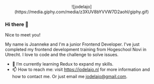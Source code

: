 <div align="center">
![jodelajo](https://media.giphy.com/media/z3XUV8bYVVW7D2aohl/giphy.gif) 
</div>

### Hi there 👋
Nice to meet you!

My name is Joanneke and I'm a junior Frontend Developer. I've just completed my frontend development training from Hogeschool Novi in Utrecht. I love to code and the challenge to solve issues. 


- 🌱 I’m currently learning Redux to expand my skills.
- 📫 How to reach me: visit https://jodelajo.nl for more information and how to contact me. Or just email me jodelajo@gmail.com.

